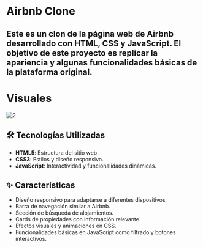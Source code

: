 # Airbnb Clone

Este es un clon de la página web de Airbnb desarrollado con HTML, CSS y JavaScript. El objetivo de este proyecto es replicar la apariencia y algunas funcionalidades básicas de la plataforma original.
---
# Visuales
 
![2](https://github.com/user-attachments/assets/62f7c33c-191b-4a3b-b555-a814999f3636)

## 🛠️ Tecnologías Utilizadas

- **HTML5**: Estructura del sitio web.
- **CSS3**: Estilos y diseño responsivo.
- **JavaScript**: Interactividad y funcionalidades dinámicas.

## ✨ Características

- Diseño responsivo para adaptarse a diferentes dispositivos.
- Barra de navegación similar a Airbnb.
- Sección de búsqueda de alojamientos.
- Cards de propiedades con información relevante.
- Efectos visuales y animaciones en CSS.
- Funcionalidades básicas en JavaScript como filtrado y botones interactivos.


